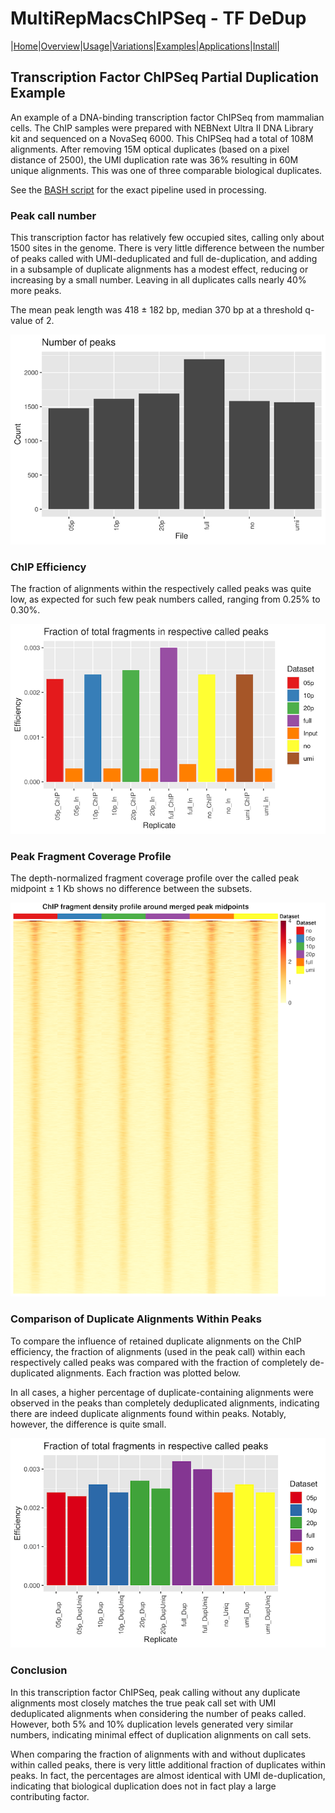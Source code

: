 # MultiRepMacsChIPSeq - TF DeDup

|[Home](../Readme.md)|[Overview](../Overview.md)|[Usage](../Usage.md)|[Variations](../Variations.md)|[Examples](../Examples.md)|[Applications](../applications.md)|[Install](../Install.md)|

## Transcription Factor ChIPSeq Partial Duplication Example

An example of a DNA-binding transcription factor ChIPSeq from mammalian cells. The
ChIP samples were prepared with NEBNext Ultra II DNA Library kit and sequenced on a
NovaSeq 6000. This ChIPSeq had a total of 108M alignments. After removing 15M optical
duplicates (based on a pixel distance of 2500), the UMI duplication rate was 36%
resulting in 60M unique alignments. This was one of three comparable biological
duplicates.

See the [BASH script](https://github.com/HuntsmanCancerInstitute/MultiRepMacsChIPSeq/blob/master/docs/DeDuplicationEvaluation/duplication_comparison_cmd.sh)
for the exact pipeline used in processing.

### Peak call number

This transcription factor has relatively few occupied sites, calling only about 1500 
sites in the genome. There is very little difference between the number of peaks 
called with UMI-deduplicated and full de-duplication, and adding in a subsample of 
duplicate alignments has a modest effect, reducing or increasing by a small number. 
Leaving in all duplicates calls nearly 40% more peaks. 

The mean peak length was 418 ± 182 bp, median 370 bp at a threshold q-value of 2. 

![TF_peak_number](TF.peak_number.png)


### ChIP Efficiency

The fraction of alignments within the respectively called peaks was quite low, as 
expected for such few peak numbers called, ranging from 0.25% to 0.30%.  

![TF_chip_efficiency](TF.chip_efficiency.png)


### Peak Fragment Coverage Profile

The depth-normalized fragment coverage profile over the called peak midpoint ± 1 Kb 
shows no difference between the subsets.

![TF_profile_fragment](TF_profile_fragment_hm.png)


### Comparison of Duplicate Alignments Within Peaks

To compare the influence of retained duplicate alignments on the ChIP efficiency, the
fraction of alignments (used in the peak call) within each respectively called peaks
was compared with the fraction of completely de-duplicated alignments. Each fraction
was plotted below.

In all cases, a higher percentage of duplicate-containing alignments were observed in
the peaks than completely deduplicated alignments, indicating there are indeed
duplicate alignments found within peaks. Notably, however, the difference is quite
small. 

![TF_efficiency_comparison](TF_comparison.chip_efficiency.png)


### Conclusion

In this transcription factor ChIPSeq, peak calling without any duplicate alignments
most closely matches the true peak call set with UMI deduplicated alignments when
considering the number of peaks called. However, both 5% and 10% duplication levels
generated very similar numbers, indicating minimal effect of duplication alignments
on call sets.

When comparing the fraction of alignments with and without duplicates within called
peaks, there is very little additional fraction of duplicates within peaks. In fact,
the percentages are almost identical with UMI de-duplication, indicating that
biological duplication does not in fact play a large contributing factor.




